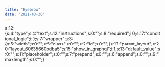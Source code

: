```yaml
---
title: "Eyebrow"
date: "2021-03-30"
---
```


a:12:{s:4:"type";s:4:"text";s:12:"instructions";s:0:"";s:8:"required";i:0;s:17:"conditional\_logic";i:0;s:7:"wrapper";a:3:{s:5:"width";s:0:"";s:5:"class";s:0:"";s:2:"id";s:0:"";}s:13:"parent\_layout";s:20:"layout\_60635660bdba5";s:15:"show\_in\_graphql";i:1;s:13:"default\_value";s:0:"";s:11:"placeholder";s:0:"";s:7:"prepend";s:0:"";s:6:"append";s:0:"";s:9:"maxlength";s:0:"";}
